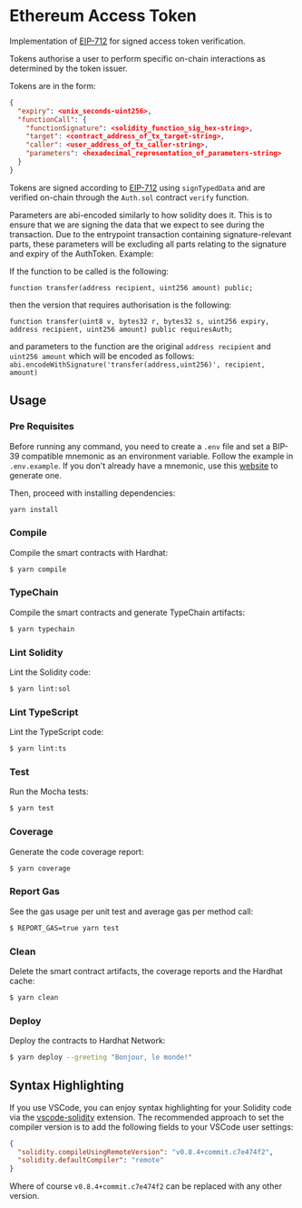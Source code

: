 # Ethereum Access Token

Implementation of [EIP-712](https://eips.ethereum.org/EIPS/eip-721) for signed access token verification.

Tokens authorise a user to perform specific on-chain interactions as determined by the token issuer.

Tokens are in the form:

```json
{
  "expiry": <unix_seconds-uint256>,
  "functionCall": {
    "functionSignature": <solidity_function_sig_hex-string>,
    "target": <contract_address_of_tx_target-string>,
    "caller": <user_address_of_tx_caller-string>,
    "parameters": <hexadecimal_representation_of_parameters-string>
  }
}
```

Tokens are signed according to [EIP-712](https://eips.ethereum.org/EIPS/eip-721) using `signTypedData` and are verified on-chain through the `Auth.sol` contract `verify` function.

Parameters are abi-encoded similarly to how solidity does it. This is to ensure that we are signing the data that we expect to see during the transaction. Due to the entrypoint transaction containing signature-relevant parts, these parameters will be excluding all parts relating to the signature and expiry of the AuthToken. Example:

If the function to be called is the following:

```solidity
function transfer(address recipient, uint256 amount) public;
```

then the version that requires authorisation is the following:

```solidity
function transfer(uint8 v, bytes32 r, bytes32 s, uint256 expiry, address recipient, uint256 amount) public requiresAuth;
```

and parameters to the function are the original `address recipient` and `uint256 amount` which will be encoded as follows:
`abi.encodeWithSignature('transfer(address,uint256)', recipient, amount)`

## Usage

### Pre Requisites

Before running any command, you need to create a `.env` file and set a BIP-39 compatible mnemonic as an environment
variable. Follow the example in `.env.example`. If you don't already have a mnemonic, use this [website](https://iancoleman.io/bip39/) to generate one.

Then, proceed with installing dependencies:

```sh
yarn install
```

### Compile

Compile the smart contracts with Hardhat:

```sh
$ yarn compile
```

### TypeChain

Compile the smart contracts and generate TypeChain artifacts:

```sh
$ yarn typechain
```

### Lint Solidity

Lint the Solidity code:

```sh
$ yarn lint:sol
```

### Lint TypeScript

Lint the TypeScript code:

```sh
$ yarn lint:ts
```

### Test

Run the Mocha tests:

```sh
$ yarn test
```

### Coverage

Generate the code coverage report:

```sh
$ yarn coverage
```

### Report Gas

See the gas usage per unit test and average gas per method call:

```sh
$ REPORT_GAS=true yarn test
```

### Clean

Delete the smart contract artifacts, the coverage reports and the Hardhat cache:

```sh
$ yarn clean
```

### Deploy

Deploy the contracts to Hardhat Network:

```sh
$ yarn deploy --greeting "Bonjour, le monde!"
```

## Syntax Highlighting

If you use VSCode, you can enjoy syntax highlighting for your Solidity code via the
[vscode-solidity](https://github.com/juanfranblanco/vscode-solidity) extension. The recommended approach to set the
compiler version is to add the following fields to your VSCode user settings:

```json
{
  "solidity.compileUsingRemoteVersion": "v0.8.4+commit.c7e474f2",
  "solidity.defaultCompiler": "remote"
}
```

Where of course `v0.8.4+commit.c7e474f2` can be replaced with any other version.
